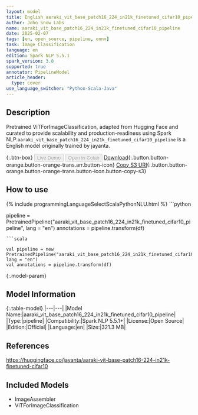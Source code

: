 ```yaml
---
layout: model
title: English aaraki_vit_base_patch16_224_in21k_finetuned_cifar10_pipeline pipeline ViTForImageClassification from jayanta
author: John Snow Labs
name: aaraki_vit_base_patch16_224_in21k_finetuned_cifar10_pipeline
date: 2025-02-07
tags: [en, open_source, pipeline, onnx]
task: Image Classification
language: en
edition: Spark NLP 5.5.1
spark_version: 3.0
supported: true
annotator: PipelineModel
article_header:
  type: cover
use_language_switcher: "Python-Scala-Java"
---
```


## Description

Pretrained ViTForImageClassification, adapted from Hugging Face and curated to provide scalability and production-readiness using Spark NLP.`aaraki_vit_base_patch16_224_in21k_finetuned_cifar10_pipeline` is a English model originally trained by jayanta.

{:.btn-box}
<button class="button button-orange" disabled>Live Demo</button>
<button class="button button-orange" disabled>Open in Colab</button>
[Download](https://s3.amazonaws.com/auxdata.johnsnowlabs.com/public/models/aaraki_vit_base_patch16_224_in21k_finetuned_cifar10_pipeline_en_5.5.1_3.0_1738917255855.zip){:.button.button-orange.button-orange-trans.arr.button-icon}
[Copy S3 URI](s3://auxdata.johnsnowlabs.com/public/models/aaraki_vit_base_patch16_224_in21k_finetuned_cifar10_pipeline_en_5.5.1_3.0_1738917255855.zip){:.button.button-orange.button-orange-trans.button-icon.button-copy-s3}

## How to use



<div class="tabs-box" markdown="1">
{% include programmingLanguageSelectScalaPythonNLU.html %}
```python

pipeline = PretrainedPipeline("aaraki_vit_base_patch16_224_in21k_finetuned_cifar10_pipeline", lang = "en")
annotations =  pipeline.transform(df)   

```
```scala

val pipeline = new PretrainedPipeline("aaraki_vit_base_patch16_224_in21k_finetuned_cifar10_pipeline", lang = "en")
val annotations = pipeline.transform(df)

```
</div>

{:.model-param}
## Model Information

{:.table-model}
|---|---|
|Model Name:|aaraki_vit_base_patch16_224_in21k_finetuned_cifar10_pipeline|
|Type:|pipeline|
|Compatibility:|Spark NLP 5.5.1+|
|License:|Open Source|
|Edition:|Official|
|Language:|en|
|Size:|321.3 MB|

## References

https://huggingface.co/jayanta/aaraki-vit-base-patch16-224-in21k-finetuned-cifar10

## Included Models

- ImageAssembler
- ViTForImageClassification